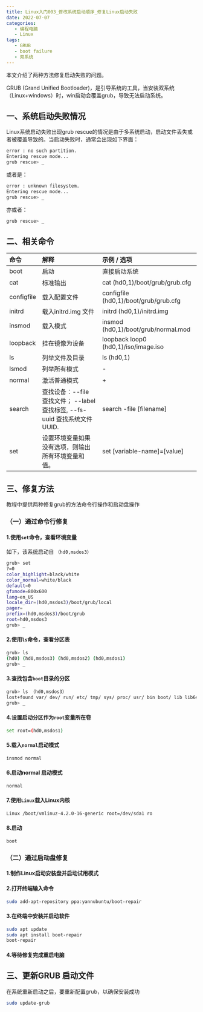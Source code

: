 ```yaml
---
title: Linux入门003_修改系统启动顺序_修复Linux启动失败
date: 2022-07-07
categories:
   - 编程电脑
   - Linux
tags: 
   - GRUB
   - boot failure
   - 双系统 
---
```

本文介绍了两种方法修复启动失败的问题。
<!-- more -->
 GRUB (Grand Unified Bootloader)，是引导系统的工具，当安装双系统（Linux+windows）时，win启动会覆盖grub，导致无法启动系统。

## 一、系统启动失败情况

Linux系统启动失败出现grub rescue的情况是由于多系统启动，启动文件丢失或者被覆盖导致的。当启动失败时，通常会出现如下界面：

```bash
error : no such partition.
Entering rescue mode...
grub rescue> _
```

或者是：

```bash
error : unknown filesystem.
Entering rescue mode...
grub rescue> _
```

亦或者：

```bash
grub rescue> _
```

## 二、相关命令

|命令|解释|示例 / 选项|
|:----|:----|:----|
|boot|启动|直接启动系统|
|cat|标准输出|cat (hd0,1)/boot/grub/grub.cfg|
|configfile|载入配置文件|configfile (hd0,1)/boot/grub/grub.cfg|
|initrd|载入initrd.img 文件|initrd (hd0,1)/initrd.img|
|insmod|载入模式|insmod (hd0,1)/boot/grub/normal.mod|
|loopback|挂在镜像为设备|loopback loop0 (hd0,1)/iso/image.iso|
|ls|列举文件及目录|	ls (hd0,1)|
|lsmod|列举所有模式|-|
|normal|激活普通模式|+|
|search|查找设备：--file 查找文件； --label 查找标签, --fs-uuid 查找系统文件 UUID.|search -file [filename]|
|set|设置环境变量如果没有选项，则输出所有环境变量和值。|set [variable-name]=[value]|

## 三、修复方法
教程中提供两种修复grub的方法命令行操作和启动盘操作

### （一）通过命令行修复
#### 1.使用`set`命令，查看环境变量
如下，该系统启动自 `（hd0,msdos3）`

```bash
grub> set
?=0
color_highlight=black/white
color_normal=white/black
default=0
gfxmode=800x600
lang=en_US
locale_dir=(hd0,msdos3)/boot/grub/local
pager=
prefix=(hd0,msdos3)/boot/grub
root=hd0,msdos3
grub> _
```

#### 2.使用`ls`命令，查看分区表

```bash
grub> ls
(hd0) (hd0,msdos3) (hd0,msdos2) (hd0,msdos1)
grub> _
```

#### 3.查找包含`boot`目录的分区

```bash
grub> ls （hd0,msdos3）
lost+found var/ dev/ run/ etc/ tmp/ sys/ proc/ usr/ bin boot/ lib lib64 mnt/ opt/ root/ sbin srv/
grub> _
```

#### 4.设置启动分区作为`root`变量所在卷

```bash
set root=(hd0,msdos1)
```

#### 5.载入`normal`启动模式

```bash
insmod normal
```

#### 6.启动normal 启动模式

```bash
normal
```

#### 7.使用`Linux`载入Linux内核

```bash
Linux /boot/vmlinuz-4.2.0-16-generic root=/dev/sda1 ro
```

#### 8.启动

```bash
boot
```

### （二）通过启动盘修复

#### 1.制作Linux启动安装盘并启动试用模式

#### 2.打开终端输入命令

```bash
sudo add-apt-repository ppa:yannubuntu/boot-repair
```
#### 3.在终端中安装并启动软件

```bash
sudo apt update
sudo apt install boot-repair
boot-repair
```
#### 4.等待修复完成重启电脑

## 三、更新GRUB 启动文件
在系统重新启动之后，要重新配置grub，以确保安装成功

```bash
sudo update-grub
```